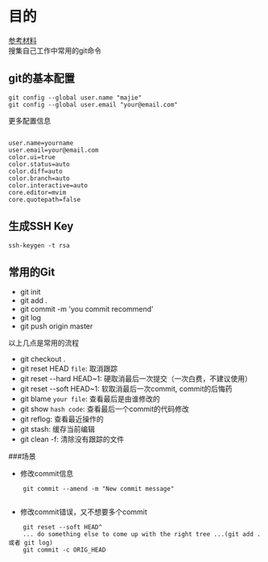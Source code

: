 # 目的
[参考材料](http://git-scm.com/book/zh/)<br>
搜集自己工作中常用的git命令

## git的基本配置
```
git config --global user.name "majie"
git config --global user.email "your@email.com"

```
<p>
更多配置信息
</p>

```

user.name=yourname  
user.email=your@email.com  
color.ui=true  
color.status=auto  
color.diff=auto  
color.branch=auto  
color.interactive=auto  
core.editor=mvim  
core.quotepath=false  

```

## 生成SSH Key

    ssh-keygen -t rsa


## 常用的Git

* git init
* git add .
* git commit -m 'you commit recommend'
* git log
* git push origin master
<p>
以上几点是常用的流程
</p>

* git checkout .
* git reset HEAD `file`: 取消跟踪
* git reset --hard HEAD~1: 硬取消最后一次提交（一次白费，不建议使用）
* git reset --soft HEAD~1: 软取消最后一次commit, commit的后悔药
* git blame `your file`: 查看最后是由谁修改的
* git show `hash code`: 查看最后一个commit的代码修改
* git reflog: 查看最近操作的
* git stash: 缓存当前编辑
* git clean -f: 清除没有跟踪的文件


###场景


* 修改commit信息

```
    git commit --amend -m "New commit message"
    
```

* 修改commit错误，又不想要多个commit

```
	git reset --soft HEAD^
	... do something else to come up with the right tree ...(git add . 或者 git log)
	git commit -c ORIG_HEAD

```












